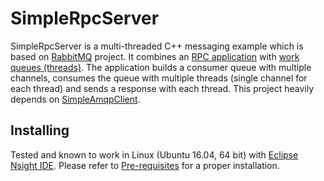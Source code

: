 SimpleRpcServer
==================
SimpleRpcServer is a multi-threaded C++ messaging example which is based on [RabbitMQ](https://www.rabbitmq.com/) project. It combines an [RPC application](https://www.rabbitmq.com/tutorials/tutorial-six-python.html) with [work queues (threads)](https://www.rabbitmq.com/tutorials/tutorial-two-python.html). The application builds a consumer queue with multiple channels, consumes the queue with multiple threads (single channel for each thread) and sends a response with each thread. This project heavily depends on [SimpleAmqpClient](https://github.com/alanxz/SimpleAmqpClient).

Installing
----------------
Tested and known to work in Linux (Ubuntu 16.04, 64 bit) with [Eclipse Nsight IDE](https://developer.nvidia.com/nsight-eclipse-edition). Please refer to [Pre-requisites](https://github.com/alanxz/SimpleAmqpClient#pre-requisites) for a proper installation.

